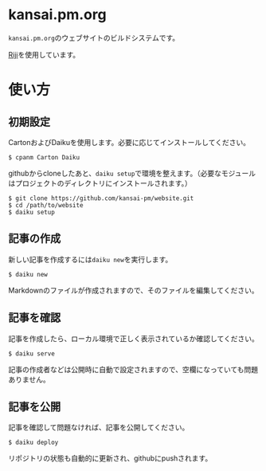 # kansai.pm.org

`kansai.pm.org`のウェブサイトのビルドシステムです。

[Riji](https://github.com/Songmu/p5-Riji)を使用しています。

# 使い方

## 初期設定

CartonおよびDaikuを使用します。必要に応じてインストールしてください。

```
$ cpanm Carton Daiku
```

githubからcloneしたあと、`daiku setup`で環境を整えます。（必要なモジュールはプロジェクトのディレクトリにインストールされます。）

```
$ git clone https://github.com/kansai-pm/website.git
$ cd /path/to/website
$ daiku setup
```

## 記事の作成

新しい記事を作成するには`daiku new`を実行します。

```
$ daiku new
```

Markdownのファイルが作成されますので、そのファイルを編集してください。

## 記事を確認

記事を作成したら、ローカル環境で正しく表示されているか確認してください。

```
$ daiku serve
```

記事の作成者などは公開時に自動で設定されますので、空欄になっていても問題ありません。

## 記事を公開

記事を確認して問題なければ、記事を公開してください。

```
$ daiku deploy
```

リポジトリの状態も自動的に更新され、githubにpushされます。
